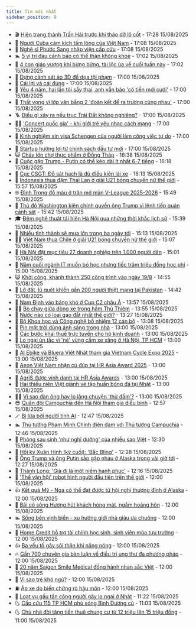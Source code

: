 ```yaml
---
title: Tim mới nhất
sidebar_position: 9
---
```


<!-- vnexpress-tin-moi-nhat:START -->
- 🎬 [Hiện trạng thành Trấn Hải trước khi tháo dỡ lô cốt](https://vnexpress.net/hien-trang-thanh-tran-hai-truoc-khi-thao-do-lo-cot-4927055.html) - 17:28 15/08/2025
- 🐎 [Người Cuba cảm kích tấm lòng của Việt Nam](https://vnexpress.net/nguoi-cuba-cam-kich-tam-long-cua-viet-nam-4927314.html) - 17:08 15/08/2025
- 🦍 [Nghệ sĩ Phước Sang nhập viện cấp cứu](https://vnexpress.net/nghe-si-phuoc-sang-nhap-vien-cap-cuu-4927504.html) - 17:08 15/08/2025
- 🏊 [5 vị trí đau cảnh báo có thể thận không khỏe](https://vnexpress.net/5-vi-tri-dau-canh-bao-co-the-than-khong-khoe-4927313.html) - 17:02 15/08/2025
- 🎊 [4 con giáp vượng khí bừng bừng, tài lộc ùa về cuối tuần này](https://vnexpress.net/van-may-12-con-giap-con-giap-may-man-hom-nay-4-con-giap-vuong-khi-bung-bung-tai-loc-ua-ve-cuoi-tuan-nay-4927013.html) - 17:02 15/08/2025
- 🎃 [Dựng cảnh sát ảo 3D để dọa tội phạm](https://vnexpress.net/dung-canh-sat-ao-3d-de-doa-toi-pham-4927498.html) - 17:00 15/08/2025
- 🧰 [Cái lợi và cái đúng](https://vnexpress.net/cai-loi-va-cai-dung-4927451.html) - 17:00 15/08/2025
- 🔭 [Yêu 4 năm, hai lần tôi sẩy thai, anh vẫn bảo &#39;có tiền mới cưới&#39;](https://vnexpress.net/yeu-4-nam-hai-lan-toi-say-thai-anh-van-bao-co-tien-moi-cuoi-4927384.html) - 17:00 15/08/2025
- 🫶 [Thất vọng vì lớp văn bằng 2 &#39;đoàn kết để ra trường cùng nhau&#39;](https://vnexpress.net/that-vong-vi-lop-van-bang-2-doan-ket-de-ra-truong-cung-nhau-4927111.html) - 17:00 15/08/2025
- 🪜 [Điều gì xảy ra nếu trục Trái Đất không nghiêng?](https://vnexpress.net/dieu-gi-xay-ra-neu-truc-trai-dat-khong-nghieng-4926520.html) - 17:00 15/08/2025
- 👨‍🏫 [&#39;Concert quốc gia&#39; - khi giới trẻ yêu nhạc cách mạng](https://vnexpress.net/concert-quoc-gia-khi-gioi-tre-yeu-nhac-cach-mang-4925444.html) - 17:00 15/08/2025
- 🎊 [Kinh nghiệm xin visa Schengen của người làm công việc tự do](https://vnexpress.net/kinh-nghiem-xin-visa-schengen-cua-nguoi-lam-cong-viec-tu-do-4924592.html) - 17:00 15/08/2025
- 🎊 [Startup hưởng lợi từ chính sách đầu tư mới](https://vnexpress.net/startup-huong-loi-tu-chinh-sach-dau-tu-moi-4926459.html) - 17:00 15/08/2025
- 😺 [Cháy lớn chợ thực phẩm ở Đồng Tháp](https://vnexpress.net/chay-lon-cho-thuc-pham-o-dong-thap-4927506.html) - 16:38 15/08/2025
- 🐘 [Cuộc gặp Trump - Putin có thể kéo dài ít nhất 6-7 tiếng](https://vnexpress.net/cuoc-gap-trump-putin-co-the-keo-dai-it-nhat-6-7-tieng-4927493.html) - 16:18 15/08/2025
- 🌁 [Cục CSGT: Đỗ sát hạch là đủ điều kiện lái xe](https://vnexpress.net/cuc-csgt-do-sat-hach-la-du-dieu-kien-lai-xe-4927495.html) - 16:13 15/08/2025
- 🐲 [Indonesia thua đậm Thái Lan ở giải U21 bóng chuyền nữ thế giới](https://vnexpress.net/indonesia-thua-dam-thai-lan-o-giai-u21-bong-chuyen-nu-the-gioi-4927499.html) - 15:57 15/08/2025
- 🤓 [Đình Trọng đổ máu ở trận mở màn V-League 2025-2026](https://vnexpress.net/dinh-trong-do-mau-o-tran-mo-man-v-league-2025-2026-4927496.html) - 15:49 15/08/2025
- 💪 [Thủ đô Washington kiện chính quyền ông Trump vì lệnh tiếp quản cảnh sát](https://vnexpress.net/thu-do-washington-kien-chinh-quyen-ong-trump-vi-lenh-tiep-quan-canh-sat-4927489.html) - 15:42 15/08/2025
- 🎓 [Đêm nghệ thuật tái hiện Hà Nội qua những thời khắc lịch sử](https://vnexpress.net/dem-nghe-thuat-tai-hien-ha-noi-qua-nhung-thoi-khac-lich-su-4927487.html) - 15:39 15/08/2025
- 🫣 [Nhiều tỉnh thành sẽ mưa lớn trong ba ngày tới](https://vnexpress.net/nhieu-tinh-thanh-se-mua-lon-trong-ba-ngay-toi-4927466.html) - 15:13 15/08/2025
- 🧑‍💻 [Việt Nam thua Chile ở giải U21 bóng chuyền nữ thế giới](https://vnexpress.net/viet-nam-thua-chile-o-giai-u21-bong-chuyen-nu-the-gioi-4927484.html) - 15:07 15/08/2025
- 🐲 [Hà Nội đặt mục tiêu 27 doanh nghiệp trên 1.000 người dân](https://vnexpress.net/ha-noi-dat-muc-tieu-27-doanh-nghiep-tren-1-000-nguoi-dan-4927474.html) - 15:01 15/08/2025
- 🌝 [Năm cuối ngành IT muốn bỏ học nhưng tiếc trăm triệu đồng học phí](https://vnexpress.net/nam-cuoi-nganh-it-muon-bo-hoc-nhung-tiec-tram-trieu-dong-hoc-phi-4927370.html) - 15:00 15/08/2025
- 😺 [Khởi công, khánh thành 250 công trình vào ngày 19/8](https://vnexpress.net/khoi-cong-khanh-thanh-250-cong-trinh-vao-ngay-19-8-4927453.html) - 14:55 15/08/2025
- 🐎 [Lở đất, lũ quét khiến gần 200 người thiệt mạng tại Pakistan](https://vnexpress.net/lo-dat-lu-quet-khien-gan-200-nguoi-thiet-mang-tai-pakistan-4927482.html) - 14:42 15/08/2025
- 🎡 [Nam Định vào bảng khó ở Cup C2 châu Á](https://vnexpress.net/nam-dinh-vao-bang-kho-o-cup-c2-chau-a-4927361.html) - 13:57 15/08/2025
- 👨‍🏫 [Bò chạy giữa dòng xe trong hầm Thủ Thiêm](https://vnexpress.net/bo-chay-giua-dong-xe-trong-ham-thu-thiem-4927481.html) - 13:55 15/08/2025
- 🦆 [Nước nào có loại gạo đắt nhất thế giới?](https://vnexpress.net/nuoc-nao-co-loai-gao-dat-nhat-the-gioi-4927416.html) - 13:27 15/08/2025
- 🚦 [Bộ Khoa học và Công nghệ bổ nhiệm 12 cán bộ](https://vnexpress.net/bo-khoa-hoc-va-cong-nghe-bo-nhiem-12-can-bo-4927458.html) - 13:08 15/08/2025
- 💫 [Pin mặt trời dùng ánh sáng trong nhà](https://vnexpress.net/pin-mat-troi-dung-anh-sang-trong-nha-4927222.html) - 13:00 15/08/2025
- 🎉 [Các bước khai thuế trực tuyến cho hộ kinh doanh](https://vnexpress.net/cac-buoc-khai-thue-truc-tuyen-cho-ho-kinh-doanh-4927424.html) - 13:00 15/08/2025
- 🌋 [Lo ngại ùn tắc vì &#39;né&#39; vùng cấm xe xăng ở Hà Nội, TP HCM](https://vnexpress.net/lo-ngai-un-tac-vi-ne-vung-cam-xe-xang-o-ha-noi-tp-hcm-4927386.html) - 13:00 15/08/2025
- 🤖 [AI Ebike và Bluera Việt Nhật tham gia Vietnam Cycle Expo 2025](https://vnexpress.net/ai-ebike-va-bluera-viet-nhat-tham-gia-vietnam-cycle-expo-2025-4927460.html) - 13:00 15/08/2025
- 🦏 [Aeon Việt Nam nhận cú đúp tại HR Asia Award 2025](https://vnexpress.net/aeon-viet-nam-nhan-cu-dup-tai-hr-asia-award-2025-4927437.html) - 13:00 15/08/2025
- 🦩 [AgriS được vinh danh tại HR Asia Awards](https://vnexpress.net/agris-duoc-vinh-danh-tai-hr-asia-awards-4927436.html) - 13:00 15/08/2025
- 👺 [Hai thiếu niên Việt giành vé tập huấn bóng đá tại Nhật](https://vnexpress.net/hai-thieu-nien-viet-gianh-ve-tap-huan-bong-da-tai-nhat-4927413.html) - 13:00 15/08/2025
- 🧑‍🏫 [Vì sao đàn ông hay lo lắng chuyện &#39;thử đầm&#39;?](https://vnexpress.net/vi-sao-dan-ong-hay-lo-lang-chuyen-thu-dam-4927400.html) - 13:00 15/08/2025
- 😎 [Quân đội Campuchia đến Hà Nội tham gia diễu binh](https://vnexpress.net/quan-doi-campuchia-den-ha-noi-tham-gia-dieu-binh-4927467.html) - 12:57 15/08/2025
- 🪄 [Bị lừa bởi người tình AI](https://vnexpress.net/bi-lua-boi-nguoi-tinh-ai-4927235.html) - 12:47 15/08/2025
- 🏊 [Thủ tướng Phạm Minh Chính điện đàm với Thủ tướng Campuchia](https://vnexpress.net/thu-tuong-pham-minh-chinh-dien-dam-voi-thu-tuong-campuchia-4927462.html) - 12:46 15/08/2025
- 💃 [Phòng sau sinh &#39;như nghỉ dưỡng&#39; của nhiều sao Việt](https://vnexpress.net/phong-sau-sinh-nhu-nghi-duong-cua-nhieu-sao-viet-4926285.html) - 12:30 15/08/2025
- 🦆 [Hồi ký Xuân Hinh &lpar;kỳ cuối&rpar;: &#39;Bắc Bling&#39;](https://vnexpress.net/hoi-ky-xuan-hinh-ky-cuoi-bac-bling-4926229.html) - 12:28 15/08/2025
- 🎊 [Ông Trump và ông Putin sắp gặp nhau ở Alaska trong vài giờ tới](https://vnexpress.net/ong-trump-va-ong-putin-sap-gap-nhau-o-alaska-trong-vai-gio-toi-4927440.html) - 12:27 15/08/2025
- 👺 [Thành Long: &#39;Già đi là một niềm hạnh phúc&#39;](https://vnexpress.net/thanh-long-gia-di-la-mot-niem-hanh-phuc-4927120.html) - 12:16 15/08/2025
- 🎡 [&#39;Thế vận hội&#39; robot hình người đầu tiên trên thế giới](https://vnexpress.net/the-van-hoi-robot-hinh-nguoi-dau-tien-tren-the-gioi-4927306.html) - 12:00 15/08/2025
- 👍 [Kết quả Mỹ - Nga có thể đạt được từ hội nghị thượng đỉnh ở Alaska](https://vnexpress.net/ket-qua-my-nga-co-the-dat-duoc-tu-hoi-nghi-thuong-dinh-o-alaska-4927064.html) - 12:00 15/08/2025
- 🐎 [Bãi cỏ sông Hương hút khách hóng mát, ngắm hoàng hôn](https://vnexpress.net/bai-co-song-huong-hut-khach-hong-mat-ngam-hoang-hon-4926496.html) - 12:00 15/08/2025
- 🏊 [Sống bên vịnh biển - xu hướng giới nhà giàu ưa chuộng](https://vnexpress.net/song-ben-vinh-bien-xu-huong-gioi-nha-giau-ua-chuong-4927454.html) - 12:00 15/08/2025
- 🦩 [Home Credit hỗ trợ tài chính học sinh, sinh viên mùa tựu trường](https://vnexpress.net/home-credit-ho-tro-tai-chinh-hoc-sinh-sinh-vien-mua-tuu-truong-4927429.html) - 12:00 15/08/2025
- 👍 [Ba yếu tố gây sỏi thận khi nắng nóng](https://vnexpress.net/ba-yeu-to-gay-soi-than-khi-nang-nong-4927425.html) - 12:00 15/08/2025
- 🔥 [Gần 700 chuyên gia bàn luận về điều trị ung thư đa phương pháp](https://vnexpress.net/gan-700-chuyen-gia-ban-luan-ve-dieu-tri-ung-thu-da-phuong-phap-4927420.html) - 12:00 15/08/2025
- 💄 [20 năm Saigon Smile Medical đồng hành nhan sắc Việt](https://vnexpress.net/20-nam-saigon-smile-medical-dong-hanh-nhan-sac-viet-4927411.html) - 12:00 15/08/2025
- 🤡 [Vì sao trẻ khó ngủ?](https://vnexpress.net/vi-sao-tre-kho-ngu-4927360.html) - 12:00 15/08/2025
- ⛽️ [Áp xe do biến chứng rò hậu môn](https://vnexpress.net/ap-xe-do-bien-chung-ro-hau-mon-4927134.html) - 12:00 15/08/2025
- 🚀 [Loạt vụ gấu tấn công người gây lo ngại ở Nhật](https://vnexpress.net/loat-vu-gau-tan-cong-nguoi-gay-lo-ngai-o-nhat-4927350.html) - 11:22 15/08/2025
- 🌜 [Cấp cứu 115 TP HCM phủ sóng Bình Dương cũ](https://vnexpress.net/cap-cuu-115-tp-hcm-phu-song-binh-duong-cu-4927284.html) - 11:03 15/08/2025
- 🌜 [Chủ nhà đòi tăng tiền thuê chung cư từ 12 triệu lên 15 triệu đồng](https://vnexpress.net/chu-nha-doi-tang-tien-thue-chung-cu-tu-12-trieu-len-15-trieu-dong-4927367.html) - 11:00 15/08/2025<!-- vnexpress-tin-moi-nhat:END -->
